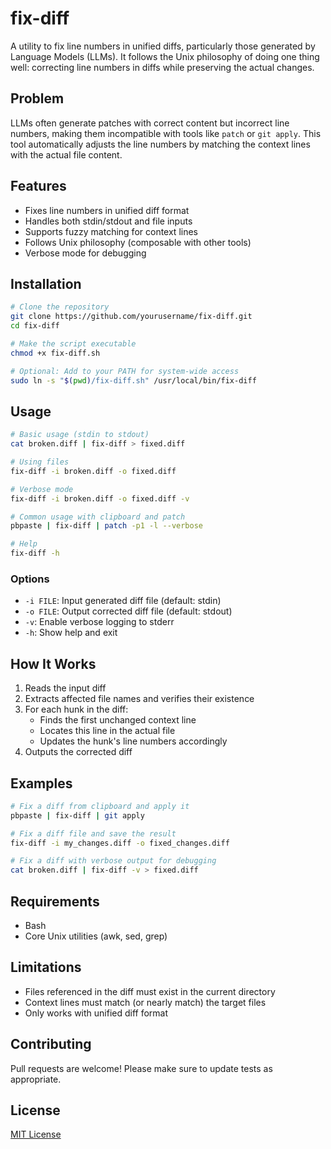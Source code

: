 # fix-diff

A utility to fix line numbers in unified diffs, particularly those generated by Language Models (LLMs). It follows the Unix philosophy of doing one thing well: correcting line numbers in diffs while preserving the actual changes.

## Problem

LLMs often generate patches with correct content but incorrect line numbers, making them incompatible with tools like `patch` or `git apply`. This tool automatically adjusts the line numbers by matching the context lines with the actual file content.

## Features

- Fixes line numbers in unified diff format
- Handles both stdin/stdout and file inputs
- Supports fuzzy matching for context lines
- Follows Unix philosophy (composable with other tools)
- Verbose mode for debugging

## Installation

```bash
# Clone the repository
git clone https://github.com/yourusername/fix-diff.git
cd fix-diff

# Make the script executable
chmod +x fix-diff.sh

# Optional: Add to your PATH for system-wide access
sudo ln -s "$(pwd)/fix-diff.sh" /usr/local/bin/fix-diff
```

## Usage

```bash
# Basic usage (stdin to stdout)
cat broken.diff | fix-diff > fixed.diff

# Using files
fix-diff -i broken.diff -o fixed.diff

# Verbose mode
fix-diff -i broken.diff -o fixed.diff -v

# Common usage with clipboard and patch
pbpaste | fix-diff | patch -p1 -l --verbose

# Help
fix-diff -h
```

### Options

- `-i FILE`: Input generated diff file (default: stdin)
- `-o FILE`: Output corrected diff file (default: stdout)
- `-v`: Enable verbose logging to stderr
- `-h`: Show help and exit

## How It Works

1. Reads the input diff
2. Extracts affected file names and verifies their existence
3. For each hunk in the diff:
   - Finds the first unchanged context line
   - Locates this line in the actual file
   - Updates the hunk's line numbers accordingly
4. Outputs the corrected diff

## Examples

```bash
# Fix a diff from clipboard and apply it
pbpaste | fix-diff | git apply

# Fix a diff file and save the result
fix-diff -i my_changes.diff -o fixed_changes.diff

# Fix a diff with verbose output for debugging
cat broken.diff | fix-diff -v > fixed.diff
```

## Requirements

- Bash
- Core Unix utilities (awk, sed, grep)

## Limitations

- Files referenced in the diff must exist in the current directory
- Context lines must match (or nearly match) the target files
- Only works with unified diff format

## Contributing

Pull requests are welcome! Please make sure to update tests as appropriate.

## License

[MIT License](LICENSE)
